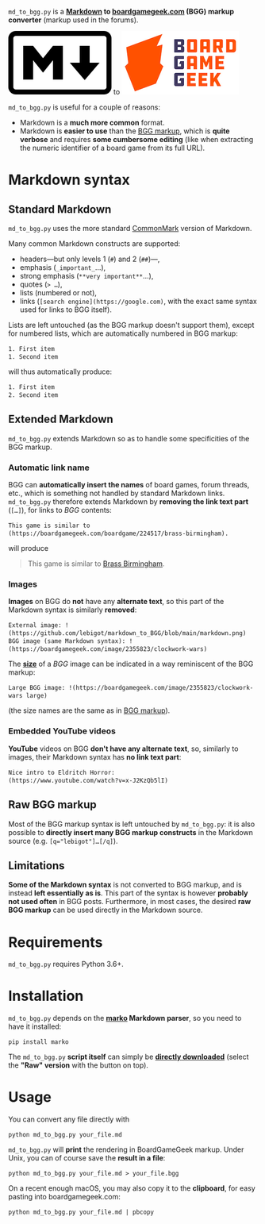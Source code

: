 `md_to_bgg.py` is a **[Markdown](https://en.wikipedia.org/wiki/Markdown) to [boardgamegeek.com](https://boardgamegeek.com) (BGG) markup converter** (markup used in the forums).

![Markdown](Images/markdown_icon.png) to ![BGG](Images/bgg.jpg)

`md_to_bgg.py` is useful for a couple of reasons:

- Markdown is a **much more common** format.
- Markdown is **easier to use** than the [BGG markup](https://boardgamegeek.com/wiki/page/Forum_Formatting), which is **quite verbose** and requires **some cumbersome editing** (like when extracting the numeric identifier of a board game from its full URL).

# Markdown syntax

## Standard Markdown

`md_to_bgg.py` uses the more standard [CommonMark](https://commonmark.org) version of Markdown.

Many common Markdown constructs are supported:

- headers—but only levels 1 (`#`) and 2 (`##`)—,
- emphasis (`_important_`…),
- strong emphasis (`**very important**`…),
- quotes (`> …`),
- lists (numbered or not),
- links (`[search engine](https://google.com)`, with the exact same syntax used for links to BGG itself).

Lists are left untouched (as the BGG markup doesn't support them), except for numbered lists, which are automatically numbered in BGG markup:
```
1. First item
1. Second item
```
will thus automatically produce:
```
1. First item
2. Second item
```

## Extended Markdown

`md_to_bgg.py` extends Markdown so as to handle some specificities of the BGG markup.

### Automatic link name

BGG can **automatically insert the names** of board games, forum threads, etc., which is something not handled by standard Markdown links. `md_to_bgg.py` therefore extends Markdown by **removing the link text part** (`[…]`), for links to _BGG_ contents:
```
This game is similar to (https://boardgamegeek.com/boardgame/224517/brass-birmingham).
```
will produce

> This game is similar to [Brass Birmingham](https://boardgamegeek.com/boardgame/224517/brass-birmingham).

### Images

**Images** on BGG do **not** have any **alternate text**, so this part of the Markdown syntax is similarly **removed**:
```
External image: !(https://github.com/lebigot/markdown_to_BGG/blob/main/markdown.png)
BGG image (same Markdown syntax): !(https://boardgamegeek.com/image/2355823/clockwork-wars)
```

The [**size**](https://boardgamegeek.com/wiki/page/Forum_Formatting#toc17) of a _BGG_ image can be indicated in a way reminiscent of the BGG markup:
```
Large BGG image: !(https://boardgamegeek.com/image/2355823/clockwork-wars large)
```
(the size names are the same as in [BGG markup](https://boardgamegeek.com/wiki/page/Wiki_Image_Sizes#)).

### Embedded YouTube videos

**YouTube** videos on BGG **don't have any alternate text**, so, similarly to images, their Markdown syntax has **no link text part**:
```
Nice intro to Eldritch Horror:
(https://www.youtube.com/watch?v=x-J2KzQb5lI)
```

## Raw BGG markup

Most of the BGG markup syntax is left untouched by `md_to_bgg.py`: it is also possible to **directly insert many BGG markup constructs** in the Markdown source (e.g. `[q="lebigot"]…[/q]`). 

## Limitations

**Some of the Markdown syntax** is not converted to BGG markup, and is instead **left essentially as is**. This part of the syntax is however **probably not used often** in BGG posts. Furthermore, in most cases, the desired **raw BGG markup** can be used directly in the Markdown source.

# Requirements

`md_to_bgg.py` requires Python 3.6+.

# Installation

`md_to_bgg.py` depends on the **[marko](https://github.com/frostming/marko) Markdown parser**, so you need to have it installed:
```
pip install marko
```

The `md_to_bgg.py` **script itself** can simply be **[directly downloaded](md_to_bgg.py)** (select the **"Raw" version** with the button on top).

# Usage

You can convert any file directly with
```
python md_to_bgg.py your_file.md
```

`md_to_bgg.py` will **print** the rendering in BoardGameGeek markup. Under Unix, you can of course save the **result in a file**:
```
python md_to_bgg.py your_file.md > your_file.bgg
```
On a recent enough macOS, you may also copy it to the **clipboard**, for easy pasting into boardgamegeek.com:
```
python md_to_bgg.py your_file.md | pbcopy
```

